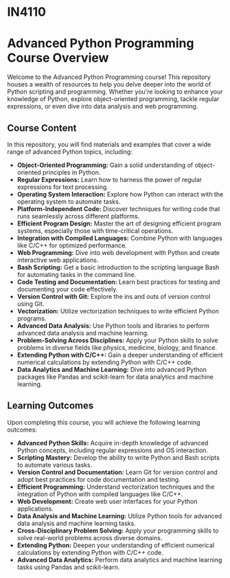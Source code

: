 # IN4110
# Advanced Python Programming Course Overview

Welcome to the Advanced Python Programming course! This repository houses a wealth of resources to help you delve deeper into the world of Python scripting and programming. Whether you're looking to enhance your knowledge of Python, explore object-oriented programming, tackle regular expressions, or even dive into data analysis and web programming.

## Course Content

In this repository, you will find materials and examples that cover a wide range of advanced Python topics, including:

- **Object-Oriented Programming:** Gain a solid understanding of object-oriented principles in Python.
- **Regular Expressions:** Learn how to harness the power of regular expressions for text processing.
- **Operating System Interaction:** Explore how Python can interact with the operating system to automate tasks.
- **Platform-Independent Code:** Discover techniques for writing code that runs seamlessly across different platforms.
- **Efficient Program Design:** Master the art of designing efficient program systems, especially those with time-critical operations.
- **Integration with Compiled Languages:** Combine Python with languages like C/C++ for optimized performance.
- **Web Programming:** Dive into web development with Python and create interactive web applications.
- **Bash Scripting:** Get a basic introduction to the scripting language Bash for automating tasks in the command line.
- **Code Testing and Documentation:** Learn best practices for testing and documenting your code effectively.
- **Version Control with Git:** Explore the ins and outs of version control using Git.
- **Vectorization:** Utilize vectorization techniques to write efficient Python programs.
- **Advanced Data Analysis:** Use Python tools and libraries to perform advanced data analysis and machine learning.
- **Problem-Solving Across Disciplines:** Apply your Python skills to solve problems in diverse fields like physics, medicine, biology, and finance.
- **Extending Python with C/C++:** Gain a deeper understanding of efficient numerical calculations by extending Python with C/C++ code.
- **Data Analytics and Machine Learning:** Dive into advanced Python packages like Pandas and scikit-learn for data analytics and machine learning.

## Learning Outcomes

Upon completing this course, you will achieve the following learning outcomes:

- **Advanced Python Skills:** Acquire in-depth knowledge of advanced Python concepts, including regular expressions and OS interaction.
- **Scripting Mastery:** Develop the ability to write Python and Bash scripts to automate various tasks.
- **Version Control and Documentation:** Learn Git for version control and adopt best practices for code documentation and testing.
- **Efficient Programming:** Understand vectorization techniques and the integration of Python with compiled languages like C/C++.
- **Web Development:** Create web user interfaces for your Python applications.
- **Data Analysis and Machine Learning:** Utilize Python tools for advanced data analysis and machine learning tasks.
- **Cross-Disciplinary Problem Solving:** Apply your programming skills to solve real-world problems across diverse domains.
- **Extending Python:** Deepen your understanding of efficient numerical calculations by extending Python with C/C++ code.
- **Advanced Data Analytics:** Perform data analytics and machine learning tasks using Pandas and scikit-learn.
